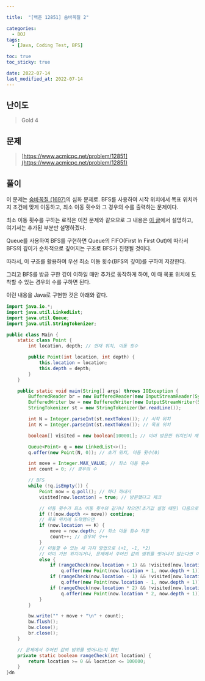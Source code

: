 ```yaml
---

title:  "[백준 12851] 숨바꼭질 2"

categories:
  - BOJ
tags:
  - [Java, Coding Test, BFS]

toc: true
toc_sticky: true

date: 2022-07-14
last_modified_at: 2022-07-14
---
```



## 난이도

> Gold 4

## 문제

> [https://www.acmicpc.net/problem/12851](https://www.acmicpc.net/problem/12851)

## 풀이

이 문제는 [숨바꼭질 (1697)](https://www.acmicpc.net/problem/1697)의 심화 문제로. BFS를 사용하여 시작 위치에서 목표 위치까지 조건에 맞게 이동하고, 최소 이동 횟수와 그 경우의 수를 출력하는 문제이다.

최소 이동 횟수를 구하는 로직은 이전 문제와 같으므로 그 내용은 [이 글]()에서 설명하고, 여기서는 추가된 부분만 설명하겠다.

Queue를 사용하여 BFS를 구현하면 Queue의 FIFO(First In First Out)에 따라서 BFS의 깊이가 순차적으로 깊어지는 구조로 BFS가 진행될 것이다.

따라서, 이 구조를 활용하여 우선 최소 이동 횟수(BFS의 깊이)를 구하여 저장한다.

그리고 BFS를 방금 구한 깊이 이하일 때만 추가로 동작하게 하여, 이 때 목표 위치에 도착할 수 있는 경우의 수를 구하면 된다.

이런 내용을 Java로 구현한 것은 아래와 같다.

```java
import java.io.*;
import java.util.LinkedList;
import java.util.Queue;
import java.util.StringTokenizer;

public class Main {
    static class Point {
        int location, depth; // 현재 위치, 이동 횟수

        public Point(int location, int depth) {
            this.location = location;
            this.depth = depth;
        }
    }

    public static void main(String[] args) throws IOException {
        BufferedReader br = new BufferedReader(new InputStreamReader(System.in));
        BufferedWriter bw = new BufferedWriter(new OutputStreamWriter(System.out));
        StringTokenizer st = new StringTokenizer(br.readLine());

        int N = Integer.parseInt(st.nextToken()); // 시작 위치 
        int K = Integer.parseInt(st.nextToken()); // 목표 위치

        boolean[] visited = new boolean[100001]; // 이미 방문한 위치인지 체크 (0 <= location <= 100000)

        Queue<Point> q = new LinkedList<>();
        q.offer(new Point(N, 0)); // 초기 위치, 이동 횟수(0)

        int move = Integer.MAX_VALUE; // 최소 이동 횟수
        int count = 0; // 경우의 수

      	// BFS
        while (!q.isEmpty()) {
            Point now = q.poll(); // 하나 꺼내서
            visited[now.location] = true; // 방문했다고 체크

          	// 이동 횟수가 최소 이동 횟수와 같거나 작으면(초기값 설정 때문) 다음으로
            if (!(now.depth <= move)) continue;
           	// 목표 위치에 도착했으면
            if (now.location == K) {
                move = now.depth; // 최소 이동 횟수 저장
                count++; // 경우의 수++
            }
          	// 이동할 수 있는 세 가지 방법으로 (+1, -1, *2)
          	// 이미 가본 위치이거나, 문제에서 주어진 값의 범위를 벗어나지 않는다면 이동하고 이동 횟수를 추가
            else {
                if (rangeCheck(now.location + 1) && !visited[now.location + 1])
                    q.offer(new Point(now.location + 1, now.depth + 1));
                if (rangeCheck(now.location - 1) && !visited[now.location - 1])
                    q.offer(new Point(now.location - 1, now.depth + 1));
                if (rangeCheck(now.location * 2) && !visited[now.location * 2])
                    q.offer(new Point(now.location * 2, now.depth + 1));
            }
        }

        bw.write("" + move + "\n" + count);
        bw.flush();
        bw.close();
        br.close();
    }

  	// 문제에서 주어진 값의 범위를 벗어나는지 확인
    private static boolean rangeCheck(int location) {
        return location >= 0 && location <= 100000;
    }
}dn
```
